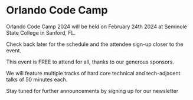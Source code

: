 # Orlando Code Camp

Orlando Code Camp 2024 will be held on February 24th 2024 at Seminole State College in Sanford, FL.

Check back later for the schedule and the attendee sign-up closer to the event.

This event is FREE to attend for all, thanks to our generous sponsors.

We will feature multiple tracks of hard core technical and tech-adjacent talks of 50 minutes each.

Stay tuned for further announcements by signing up for our newsletter
